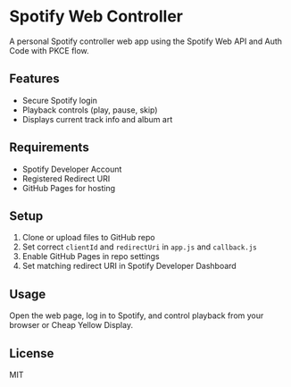 # Spotify Web Controller

A personal Spotify controller web app using the Spotify Web API and Auth Code with PKCE flow.

## Features
- Secure Spotify login
- Playback controls (play, pause, skip)
- Displays current track info and album art

## Requirements
- Spotify Developer Account
- Registered Redirect URI
- GitHub Pages for hosting

## Setup
1. Clone or upload files to GitHub repo
2. Set correct `clientId` and `redirectUri` in `app.js` and `callback.js`
3. Enable GitHub Pages in repo settings
4. Set matching redirect URI in Spotify Developer Dashboard

## Usage
Open the web page, log in to Spotify, and control playback from your browser or Cheap Yellow Display.

## License
MIT
